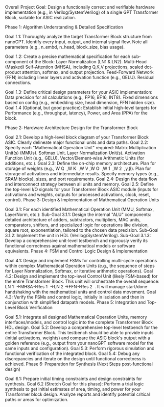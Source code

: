 Overall Project Goal: Design a functionally correct and verifiable hardware implementation (e.g., in Verilog/SystemVerilog) of a single GPT Transformer Block, suitable for ASIC realization.

Phase 1: Algorithm Understanding & Detailed Specification

Goal 1.1: Thoroughly analyze the target Transformer Block structure from nanoGPT.
Identify every input, output, and internal signal flow.
Note all parameters (e.g., n_embd, n_head, block_size, bias usage).

Goal 1.2: Create a precise mathematical specification for each sub-component of the Block:
Layer Normalization (LN1 & LN2).
Multi-Head (Masked) Self-Attention (MHSA), including Q,K,V projections, scaled dot-product attention, softmax, and output projection.
Feed-Forward Network (FFN) including linear layers and activation function (e.g., GELU).
Residual connections.

Goal 1.3: Define critical design parameters for your ASIC implementation:
Data precision for all calculations (e.g., FP16, BF16, INT8).
Fixed dimensions based on config (e.g., embedding size, head dimension, FFN hidden size).
Goal 1.4 (Optional, but good practice): Establish initial high-level targets for Performance (e.g., throughput, latency), Power, and Area (PPA) for the block.

Phase 2: Hardware Architecture Design for the Transformer Block

Goal 2.1: Develop a high-level block diagram of your Transformer Block ASIC.
Clearly delineate major functional units and data paths.
Goal 2.2: Specify each "Mathematical Operation Unit" required:
Matrix Multiplication Unit(s) (MMUs).
Softmax Unit.
Layer Normalization Unit(s).
Activation Function Unit (e.g., GELU).
Vector/Element-wise Arithmetic Units (for additions, etc.).
Goal 2.3: Define the on-chip memory architecture.
Plan for storage of weights (e.g., W 
Q
​
 ,W 
K
​
 ,W 
V
​
 ,W 
O
​
 ,W 
1
​
 ,W 
2
​
 ,γ,β).
Plan for storage of activations and intermediate results.
Specify memory types (e.g., SRAM blocks), sizes, and port requirements.
Goal 2.4: Design the data flow and interconnect strategy between all units and memory.
Goal 2.5: Define the top-level I/O signals for your Transformer Block ASIC module (inputs for activations and weights, outputs for processed activations, clock, reset, control).
Phase 3: Design & Implementation of Mathematical Operation Units

Goal 3.1: For each identified Mathematical Operation Unit (MMU, Softmax, LayerNorm, etc.):
Sub-Goal 3.1.1: Design the internal "ALU" components: detailed architecture of adders, subtractors, multipliers, MAC units, comparators, shifters, and specialized logic for operations like division, square root, exponentiation, tailored to the chosen data precision.
Sub-Goal 3.1.2: Implement the unit in HDL (Verilog/SystemVerilog).
Sub-Goal 3.1.3: Develop a comprehensive unit-level testbench and rigorously verify its functional correctness against mathematical models or software equivalents.
Phase 4: FSM and Control Logic Design & Implementation

Goal 4.1: Design and implement FSMs for controlling multi-cycle operations within complex Mathematical Operation Units (e.g., the sequence of steps for Layer Normalization, Softmax, or iterative arithmetic operations).
Goal 4.2: Design and implement the top-level Control Unit (likely FSM-based) for the entire Transformer Block.
This unit will orchestrate the overall sequence: LN 
1
​
 →MHSA→Res 
1
​
 →LN 
2
​
 →FFN→Res 
2
​
 .
It will manage start/done handshaking with the mathematical units and control data movement.
Goal 4.3: Verify the FSMs and control logic, initially in isolation and then in conjunction with simplified datapath models.
Phase 5: Integration and Top-Level Block Verification

Goal 5.1: Integrate all designed Mathematical Operation Units, memory interfaces/models, and control logic into the complete Transformer Block HDL design.
Goal 5.2: Develop a comprehensive top-level testbench for the entire Transformer Block.
This testbench should be able to provide inputs (initial activations, weights) and compare the ASIC block's output with a golden reference (e.g., output from your nanoGPT software model for the same inputs and configuration).
Goal 5.3: Perform rigorous simulation and functional verification of the integrated block.
Goal 5.4: Debug any discrepancies and iterate on the design until functional correctness is achieved.
Phase 6: Preparation for Synthesis (Next Steps post-functional design)

Goal 6.1: Prepare initial timing constraints and design constraints for synthesis.
Goal 6.2 (Stretch Goal for this phase): Perform a trial logic synthesis to get initial estimates of area, timing, and power for your Transformer block design. Analyze reports and identify potential critical paths or areas for optimization.